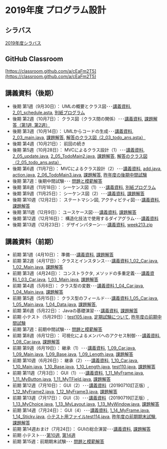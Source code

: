 # 2019年度 プログラム設計

## シラバス
[2019年度シラバス](https://github.com/nit-ibaraki-program-design/lecture/blob/master/src/SyllabusPDF.pdf)

## GitHub Classroom
[https://classroom.github.com/a/cEaFm2T5](https://classroom.github.com/a/cEaFm2T5)

## 講義資料（後期）
* 後期 第1週（9月30日）： UMLの概要とクラス図･･･[講義資料](https://github.com/nit-ibaraki-program-design/lecture/raw/master/src/pd2-01.pdf), [2_01_schedule.asta](https://raw.githubusercontent.com/nit-ibaraki-program-design/lecture/master/src/week201/2_01_schedule.asta), [別紙プログラム](https://github.com/nit-ibaraki-program-design/lecture/raw/master/src/pd2-01-src.pdf)
* 後期 第2週（10月7日）： クラス図（クラス間の関係）･･･[講義資料](https://github.com/nit-ibaraki-program-design/lecture/raw/master/src/pd2-02.pdf), [課題解答（第1週, 第2週）](https://github.com/nit-ibaraki-program-design/lecture/raw/master/src/pd2-02-ans.pdf)
* 後期 第3週（10月14日）： UMLからコードの生成･･･[講義資料](https://github.com/nit-ibaraki-program-design/lecture/raw/master/src/pd2-03.pdf), [2_03_main.java](https://raw.githubusercontent.com/nit-ibaraki-program-design/lecture/master/src/week203/2_03_main.java), [課題解答](https://github.com/nit-ibaraki-program-design/lecture/raw/master/src/pd2-03-ans.pdf), [解答のクラス図（2_03_todo_ans.asta）](https://github.com/nit-ibaraki-program-design/lecture/raw/master/src/2_03_todo_ans.asta)
* 後期 第4週（10月21日）： 前回の続き
* 後期 第5週（10月28日）： MVCによるクラス設計（1）･･･[講義資料](https://github.com/nit-ibaraki-program-design/lecture/raw/master/src/pd2-05.pdf), [2_05_update.java](https://raw.githubusercontent.com/nit-ibaraki-program-design/lecture/master/src/week205/2_05_update.java), [2_05_TodoMain2.java](https://raw.githubusercontent.com/nit-ibaraki-program-design/lecture/master/src/week205/2_05_TodoMain2.java), [課題解答](https://github.com/nit-ibaraki-program-design/lecture/raw/master/src/pd2-05-ans.pdf), [解答のクラス図（2_05_todo_ans.asta）](https://github.com/nit-ibaraki-program-design/lecture/raw/master/src/week206/2_05_todo_ans.asta)
* 後期 第6週（11月7日）： MVCによるクラス設計（2）･･･[講義資料](https://github.com/nit-ibaraki-program-design/lecture/raw/master/src/pd2-06.pdf), [add.java](https://raw.githubusercontent.com/nit-ibaraki-program-design/lecture/master/src/week206/add.java), [action.java](https://raw.githubusercontent.com/nit-ibaraki-program-design/lecture/master/src/week206/action.java), [2_06_TodoMain3.java](https://raw.githubusercontent.com/nit-ibaraki-program-design/lecture/master/src/week206/2_06_TodoMain3.java), [課題解答](https://github.com/nit-ibaraki-program-design/lecture/raw/master/src/pd2-06-ans.pdf), [昨年度の後期中間試験](https://github.com/nit-ibaraki-program-design/lecture/raw/master/src/2018-pd2-mid.pdf)
* 後期 第7週：後期中間試験･･･ [問題と模範解答](https://github.com/nit-ibaraki-program-design/lecture/raw/master/src/2019-pd2-mid.pdf)
* 後期 第8週（11月18日）： シーケンス図（1）･･･[講義資料](https://github.com/nit-ibaraki-program-design/lecture/raw/master/src/pd2-08.pdf), [別紙プログラム](https://github.com/nit-ibaraki-program-design/lecture/raw/master/src/pd2-08-src.pdf)
* 後期 第9週（11月25日）： シーケンス図（2）･･･[講義資料](https://github.com/nit-ibaraki-program-design/lecture/raw/master/src/pd2-09.pdf), [課題解答](https://github.com/nit-ibaraki-program-design/lecture/raw/master/src/pd2-09-ans.pdf)
* 後期 第10週（12月2日）： ステートマシン図, アクティビティ図･･･[講義資料](https://github.com/nit-ibaraki-program-design/lecture/raw/master/src/pd2-10.pdf), [課題解答](https://github.com/nit-ibaraki-program-design/lecture/raw/master/src/pd2-10-ans.pdf)
* 後期 第11週（12月9日）： ユースケース図･･･[講義資料](https://github.com/nit-ibaraki-program-design/lecture/raw/master/src/pd2-11.pdf), [課題解答](https://github.com/nit-ibaraki-program-design/lecture/raw/master/src/pd2-11-ans.pdf)
* 後期 第12週（12月16日）： 構造化技法で使用するダイアグラム･･･[講義資料](https://github.com/nit-ibaraki-program-design/lecture/raw/master/src/pd2-12.pdf)
* 後期 第13週（12月23日）： デザインパターン･･･[講義資料](https://github.com/nit-ibaraki-program-design/lecture/raw/master/src/pd2-13.pdf), [week213.zip](https://raw.githubusercontent.com/nit-ibaraki-program-design/lecture/master/src/week213/week213.zip)

## 講義資料（前期）
* 前期 第1週（4月10日）： 準備･･･[講義資料](https://github.com/nit-ibaraki-program-design/lecture/raw/master/src/pd1-01.pdf), [課題解答](https://github.com/nit-ibaraki-program-design/lecture/raw/master/src/pd1-01-ans.pdf)
* 前期 第2週（4月17日）： クラスとインスタンス･･･[講義資料](https://github.com/nit-ibaraki-program-design/lecture/raw/master/src/pd1-02.pdf),[1_02_Car.java](https://raw.githubusercontent.com/nit-ibaraki-program-design/lecture/master/src/week102/1_02_Car.java), [1_02_Main.java](https://raw.githubusercontent.com/nit-ibaraki-program-design/lecture/master/src/week102/1_02_Main.java), [課題解答](https://github.com/nit-ibaraki-program-design/lecture/raw/master/src/pd1-02-ans.pdf)
* 前期 第3週（4月24日）： コンストラクタ, メソッドの多重定義･･･[講義資料](https://github.com/nit-ibaraki-program-design/lecture/raw/master/src/pd1-03.pdf),[1_03_Car.java](https://raw.githubusercontent.com/nit-ibaraki-program-design/lecture/master/src/week103/1_03_Car.java), [1_03_Main.java](https://raw.githubusercontent.com/nit-ibaraki-program-design/lecture/master/src/week103/1_03_Main.java), [課題解答](https://github.com/nit-ibaraki-program-design/lecture/raw/master/src/pd1-03-ans.pdf)
* 前期 第4週（5月8日）： クラス型の変数･･･[講義資料](https://github.com/nit-ibaraki-program-design/lecture/raw/master/src/pd1-04.pdf),[1_04_Car.java](https://raw.githubusercontent.com/nit-ibaraki-program-design/lecture/master/src/week104/1_04_Car.java), [1_04_Main.java](https://raw.githubusercontent.com/nit-ibaraki-program-design/lecture/master/src/week104/1_04_Main.java), [課題解答](https://github.com/nit-ibaraki-program-design/lecture/raw/master/src/pd1-04-ans.pdf)
* 前期 第5週（5月15日）： クラス型のフィールド･･･[講義資料](https://github.com/nit-ibaraki-program-design/lecture/raw/master/src/pd1-05.pdf),[1_05_Car.java](https://raw.githubusercontent.com/nit-ibaraki-program-design/lecture/master/src/week105/1_05_Car.java), [1_05_Main.java](https://raw.githubusercontent.com/nit-ibaraki-program-design/lecture/master/src/week105/1_05_Main.java), [1_04_Data.java](https://raw.githubusercontent.com/nit-ibaraki-program-design/lecture/master/src/week105/1_04_Data.java), [課題解答](https://github.com/nit-ibaraki-program-design/lecture/raw/master/src/pd1-05-ans.pdf), 
* 前期 第6週（5月22日）： Javaの基礎演習･･･[講義資料](https://github.com/nit-ibaraki-program-design/lecture/raw/master/src/pd1-06.pdf), [課題解答](https://github.com/nit-ibaraki-program-design/lecture/raw/master/src/pd1-06-ans.pdf)
* 前期 小テスト（5月29日）：[test105.java](https://raw.githubusercontent.com/nit-ibaraki-program-design/lecture/master/src/week105/test105.java), [定期試験について](https://github.com/nit-ibaraki-program-design/lecture/raw/master/src/pd1-06+.pdf),  [昨年度の前期中間試験](https://github.com/nit-ibaraki-program-design/lecture/raw/master/src/2018-pd1-mid.pdf)
* 前期 第7週：前期中間試験･･･ [問題と模範解答](https://github.com/nit-ibaraki-program-design/lecture/raw/master/src/2019-pd1-mid.pdf)
* 前期 第8週（6月12日）： 可視化によるメンバへのアクセス制御･･･[講義資料](https://github.com/nit-ibaraki-program-design/lecture/raw/master/src/pd1-08.pdf), [1_08_Car.java](https://raw.githubusercontent.com/nit-ibaraki-program-design/lecture/master/src/week108/1_08_Car.java), [課題解答](https://github.com/nit-ibaraki-program-design/lecture/raw/master/src/pd1-08-ans.pdf)
* 前期 第9週（6月19日）： 継承（1）･･･[講義資料](https://github.com/nit-ibaraki-program-design/lecture/raw/master/src/pd1-09.pdf), [1_09_Car.java](https://raw.githubusercontent.com/nit-ibaraki-program-design/lecture/master/src/week109/1_09_Car.java), [1_09_Main.java](https://raw.githubusercontent.com/nit-ibaraki-program-design/lecture/master/src/week109/1_09_Main.java), [1_09_Base.java](https://raw.githubusercontent.com/nit-ibaraki-program-design/lecture/master/src/week109/1_09_Base.java), [1_09_Length.java](https://raw.githubusercontent.com/nit-ibaraki-program-design/lecture/master/src/week109/1_09_Length.java), [課題解答](https://github.com/nit-ibaraki-program-design/lecture/raw/master/src/pd1-09-ans.pdf)
* 前期 第10週（6月26日）： 継承（2）･･･[講義資料](https://github.com/nit-ibaraki-program-design/lecture/raw/master/src/pd1-10.pdf), [1_10_Car.java](https://raw.githubusercontent.com/nit-ibaraki-program-design/lecture/master/src/week110/1_10_Car.java), [1_10_Main.java](https://raw.githubusercontent.com/nit-ibaraki-program-design/lecture/master/src/week110/1_10_Main.java), [1_10_Base.java](https://raw.githubusercontent.com/nit-ibaraki-program-design/lecture/master/src/week110/1_10_Base.java), [1_10_Length.java](https://raw.githubusercontent.com/nit-ibaraki-program-design/lecture/master/src/week110/1_10_Length.java), [test110.java](https://raw.githubusercontent.com/nit-ibaraki-program-design/lecture/master/src/week110/test110.java), [課題解答](https://github.com/nit-ibaraki-program-design/lecture/raw/master/src/pd1-10-ans.pdf)
* 前期 第11週（7月3日）： GUI（1）･･･[講義資料](https://github.com/nit-ibaraki-program-design/lecture/raw/master/src/pd1-11.pdf), [1_11_MyFrame.java](https://raw.githubusercontent.com/nit-ibaraki-program-design/lecture/master/src/week111/1_11_MyFrame.java), [1_11_MyButton.java](https://raw.githubusercontent.com/nit-ibaraki-program-design/lecture/master/src/week111/1_11_MyButton.java), [1_11_MyTField.java](https://raw.githubusercontent.com/nit-ibaraki-program-design/lecture/master/src/week111/1_11_MyTField.java), [課題解答](https://github.com/nit-ibaraki-program-design/lecture/raw/master/src/pd1-11-ans.pdf)
* 前期 第12週（7月10日）： GUI（2）･･･[講義資料](https://github.com/nit-ibaraki-program-design/lecture/raw/master/src/pd1-12.pdf)（20190710訂正版）, [1_12_MyFrame2.java](https://raw.githubusercontent.com/nit-ibaraki-program-design/lecture/master/src/week112/1_12_MyFrame2.java), [1_12_MyFrame3.java](https://raw.githubusercontent.com/nit-ibaraki-program-design/lecture/master/src/week112/1_12_MyFrame3.java), [課題解答](https://github.com/nit-ibaraki-program-design/lecture/raw/master/src/pd1-12-ans.pdf)
* 前期 第13週（7月17日）： GUI（3）･･･[講義資料](https://github.com/nit-ibaraki-program-design/lecture/raw/master/src/pd1-13.pdf)（20190719訂正版）, [1_13_MyChoice.java](https://raw.githubusercontent.com/nit-ibaraki-program-design/lecture/master/src/week113/1_13_MyChoice.java), [1_13_MyLayout.java](https://raw.githubusercontent.com/nit-ibaraki-program-design/lecture/master/src/week113/1_13_MyLayout.java), [1_13_MyWindow.java](https://raw.githubusercontent.com/nit-ibaraki-program-design/lecture/master/src/week113/1_13_MyWindow.java), [課題解答](https://github.com/nit-ibaraki-program-design/lecture/raw/master/src/pd1-13-ans.pdf)
* 前期 第14週（7月24日）： GUI（4）･･･[講義資料](https://github.com/nit-ibaraki-program-design/lecture/raw/master/src/pd1-14.pdf), [1_14_MyFrame.java](https://raw.githubusercontent.com/nit-ibaraki-program-design/lecture/master/src/week114/1_14_MyFrame.java), [1_14_Sticky.java](https://raw.githubusercontent.com/nit-ibaraki-program-design/lecture/master/src/week114/1_14_Sticky.java), [小テスト用ファイルtest114.java](https://raw.githubusercontent.com/nit-ibaraki-program-design/lecture/master/src/week114/test114.java), [昨年度の前期期末試験](https://github.com/nit-ibaraki-program-design/lecture/raw/master/src/2018-pd1-term.pdf), [課題解答](https://github.com/nit-ibaraki-program-design/lecture/raw/master/src/pd1-14-ans.pdf)
* 前期 第14週おまけ（7月24日）： GUIの総合演習･･･[講義資料](https://github.com/nit-ibaraki-program-design/lecture/raw/master/src/pd1-14+.pdf), [課題解答](https://github.com/nit-ibaraki-program-design/lecture/raw/master/src/pd1-14+-ans.pdf)
* 前期 小テスト･･･[第10週](https://github.com/nit-ibaraki-program-design/lecture/raw/master/src/pd1-10-test.pdf), [第14週](https://github.com/nit-ibaraki-program-design/lecture/raw/master/src/pd1-14-test.pdf)
* 前期 第15週：前期期末試験･･･ [問題と模範解答](https://github.com/nit-ibaraki-program-design/lecture/raw/master/src/2019-pd1-term.pdf)

